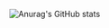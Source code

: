 ![Anurag's GitHub stats](https://github-readme-stats.vercel.app/api?username=mesemi&count_private=true&theme=tokyonight&show_icons=true)
